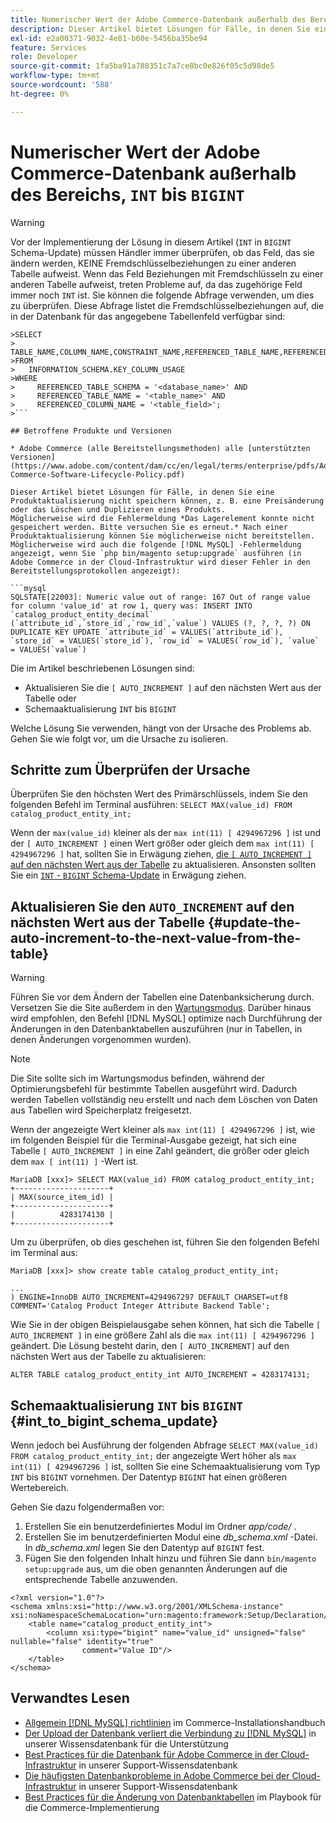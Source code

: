```yaml
---
title: Numerischer Wert der Adobe Commerce-Datenbank außerhalb des Bereichs, "INT"bis "BIGINT"
description: Dieser Artikel bietet Lösungen für Fälle, in denen Sie eine Produktaktualisierung nicht speichern können, z. B. eine Preisänderung oder das Löschen und Duplizieren eines Produkts.
exl-id: e2a00371-9032-4e81-b60e-5456ba35be94
feature: Services
role: Developer
source-git-commit: 1fa5ba91a788351c7a7ce8bc0e826f05c5d98de5
workflow-type: tm+mt
source-wordcount: '588'
ht-degree: 0%

---
```


# Numerischer Wert der Adobe Commerce-Datenbank außerhalb des Bereichs, `INT` bis `BIGINT`

>[!WARNING]
>
>Vor der Implementierung der Lösung in diesem Artikel (`INT` in `BIGINT` Schema-Update) müssen Händler immer überprüfen, ob das Feld, das sie ändern werden, KEINE Fremdschlüsselbeziehungen zu einer anderen Tabelle aufweist. Wenn das Feld Beziehungen mit Fremdschlüsseln zu einer anderen Tabelle aufweist, treten Probleme auf, da das zugehörige Feld immer noch `INT` ist. Sie können die folgende Abfrage verwenden, um dies zu überprüfen. Diese Abfrage listet die Fremdschlüsselbeziehungen auf, die in der Datenbank für das angegebene Tabellenfeld verfügbar sind:
>
```mysql
>SELECT 
>     TABLE_NAME,COLUMN_NAME,CONSTRAINT_NAME,REFERENCED_TABLE_NAME,REFERENCED_COLUMN_NAME
>FROM
>   INFORMATION_SCHEMA.KEY_COLUMN_USAGE
>WHERE
>     REFERENCED_TABLE_SCHEMA = '<database_name>' AND
>     REFERENCED_TABLE_NAME = '<table_name>' AND
>     REFERENCED_COLUMN_NAME = '<table_field>';
>```

## Betroffene Produkte und Versionen

* Adobe Commerce (alle Bereitstellungsmethoden) alle [unterstützten Versionen](https://www.adobe.com/content/dam/cc/en/legal/terms/enterprise/pdfs/Adobe-Commerce-Software-Lifecycle-Policy.pdf)

Dieser Artikel bietet Lösungen für Fälle, in denen Sie eine Produktaktualisierung nicht speichern können, z. B. eine Preisänderung oder das Löschen und Duplizieren eines Produkts.
Möglicherweise wird die Fehlermeldung *Das Lagerelement konnte nicht gespeichert werden. Bitte versuchen Sie es erneut.* Nach einer Produktaktualisierung können Sie möglicherweise nicht bereitstellen. Möglicherweise wird auch die folgende [!DNL MySQL] -Fehlermeldung angezeigt, wenn Sie `php bin/magento setup:upgrade` ausführen (in Adobe Commerce in der Cloud-Infrastruktur wird dieser Fehler in den Bereitstellungsprotokollen angezeigt):

```mysql
SQLSTATE[22003]: Numeric value out of range: 167 Out of range value for column 'value_id' at row 1, query was: INSERT INTO `catalog_product_entity_decimal` (`attribute_id`,`store_id`,`row_id`,`value`) VALUES (?, ?, ?, ?) ON DUPLICATE KEY UPDATE `attribute_id` = VALUES(`attribute_id`), `store_id` = VALUES(`store_id`), `row_id` = VALUES(`row_id`), `value` = VALUES(`value`)
```

Die im Artikel beschriebenen Lösungen sind:
* Aktualisieren Sie die `[ AUTO_INCREMENT ]` auf den nächsten Wert aus der Tabelle oder
* Schemaaktualisierung `INT` bis `BIGINT`

Welche Lösung Sie verwenden, hängt von der Ursache des Problems ab. Gehen Sie wie folgt vor, um die Ursache zu isolieren.

## Schritte zum Überprüfen der Ursache


Überprüfen Sie den höchsten Wert des Primärschlüssels, indem Sie den folgenden Befehl im Terminal ausführen: `SELECT MAX(value_id) FROM catalog_product_entity_int;`

Wenn der `max(value_id)` kleiner als der `max int(11) [ 4294967296 ]` ist und der `[ AUTO_INCREMENT ]` einen Wert größer oder gleich dem `max int(11) [ 4294967296 ]` hat, sollten Sie in Erwägung ziehen, [die `[ AUTO_INCREMENT ]` auf den nächsten Wert aus der Tabelle](#update-the-auto-increment-to-the-next-value-from-the-table) zu aktualisieren. Ansonsten sollten Sie ein [`INT` - `BIGINT` Schema-Update](#int_to_bigint_schema_update) in Erwägung ziehen.

## Aktualisieren Sie den `AUTO_INCREMENT` auf den nächsten Wert aus der Tabelle {#update-the-auto-increment-to-the-next-value-from-the-table}

>[!WARNING]
>
>Führen Sie vor dem Ändern der Tabellen eine Datenbanksicherung durch. Versetzen Sie die Site außerdem in den [Wartungsmodus](https://experienceleague.adobe.com/docs/commerce-operations/configuration-guide/setup/application-modes.html#maintenance-mode). Darüber hinaus wird empfohlen, den Befehl [!DNL MySQL] optimize nach Durchführung der Änderungen in den Datenbanktabellen auszuführen (nur in Tabellen, in denen Änderungen vorgenommen wurden).

>[!NOTE]
>
>Die Site sollte sich im Wartungsmodus befinden, während der Optimierungsbefehl für bestimmte Tabellen ausgeführt wird. Dadurch werden Tabellen vollständig neu erstellt und nach dem Löschen von Daten aus Tabellen wird Speicherplatz freigesetzt.

Wenn der angezeigte Wert kleiner als `max int(11) [ 4294967296 ]` ist, wie im folgenden Beispiel für die Terminal-Ausgabe gezeigt, hat sich eine Tabelle `[ AUTO_INCREMENT ]` in eine Zahl geändert, die größer oder gleich dem `max [ int(11) ]` -Wert ist.

```mariadb
MariaDB [xxx]> SELECT MAX(value_id) FROM catalog_product_entity_int;
+---------------------+
| MAX(source_item_id) |
+---------------------+
|          4283174130 |
+---------------------+
```

Um zu überprüfen, ob dies geschehen ist, führen Sie den folgenden Befehl im Terminal aus:

```
MariaDB [xxx]> show create table catalog_product_entity_int;

...
) ENGINE=InnoDB AUTO_INCREMENT=4294967297 DEFAULT CHARSET=utf8 COMMENT='Catalog Product Integer Attribute Backend Table';
```

Wie Sie in der obigen Beispielausgabe sehen können, hat sich die Tabelle `[ AUTO_INCREMENT ]` in eine größere Zahl als die `max int(11) [ 4294967296 ]` geändert. Die Lösung besteht darin, den `[ AUTO_INCREMENT]` auf den nächsten Wert aus der Tabelle zu aktualisieren:

```
ALTER TABLE catalog_product_entity_int AUTO_INCREMENT = 4283174131;
```

## Schemaaktualisierung `INT` bis `BIGINT` {#int_to_bigint_schema_update}

Wenn jedoch bei Ausführung der folgenden Abfrage `SELECT MAX(value_id) FROM catalog_product_entity_int;` der angezeigte Wert höher als `max int(11) [ 4294967296 ]` ist, sollten Sie eine Schemaaktualisierung vom Typ `INT` bis `BIGINT` vornehmen. Der Datentyp `BIGINT` hat einen größeren Wertebereich.

Gehen Sie dazu folgendermaßen vor:

1. Erstellen Sie ein benutzerdefiniertes Modul im Ordner *app/code/* .
1. Erstellen Sie im benutzerdefinierten Modul eine *db_schema.xml* -Datei. In *db_schema.xml* legen Sie den Datentyp auf `BIGINT` fest.
1. Fügen Sie den folgenden Inhalt hinzu und führen Sie dann `bin/magento setup:upgrade` aus, um die oben genannten Änderungen auf die entsprechende Tabelle anzuwenden.

```
<?xml version="1.0"?>
<schema xmlns:xsi="http://www.w3.org/2001/XMLSchema-instance" xsi:noNamespaceSchemaLocation="urn:magento:framework:Setup/Declaration/Schema/etc/schema.xsd">
    <table name="catalog_product_entity_int">
        <column xsi:type="bigint" name="value_id" unsigned="false" nullable="false" identity="true"
                comment="Value ID"/>
    </table>
</schema>
```


## Verwandtes Lesen

* [Allgemein [!DNL MySQL] richtlinien](https://experienceleague.adobe.com/docs/commerce-operations/installation-guide/prerequisites/database-server/mysql.html) im Commerce-Installationshandbuch
* [Der Upload der Datenbank verliert die Verbindung zu  [!DNL MySQL]](https://experienceleague.adobe.com/docs/commerce-knowledge-base/kb/troubleshooting/database/database-upload-loses-connection-to-mysql.html) in unserer Wissensdatenbank für die Unterstützung
* [Best Practices für die Datenbank für Adobe Commerce in der Cloud-Infrastruktur](https://experienceleague.adobe.com/docs/commerce-knowledge-base/kb/best-practices/database/database-best-practices-for-magento-commerce-cloud.html) in unserer Support-Wissensdatenbank
* [ Die häufigsten Datenbankprobleme in Adobe Commerce bei der Cloud-Infrastruktur](https://experienceleague.adobe.com/docs/commerce-knowledge-base/kb/best-practices/database/most-common-database-issues-in-magento-commerce-cloud.html) in unserer Support-Wissensdatenbank
* [Best Practices für die Änderung von Datenbanktabellen](https://experienceleague.adobe.com/en/docs/commerce-operations/implementation-playbook/best-practices/development/modifying-core-and-third-party-tables#why-adobe-recommends-avoiding-modifications) im Playbook für die Commerce-Implementierung
